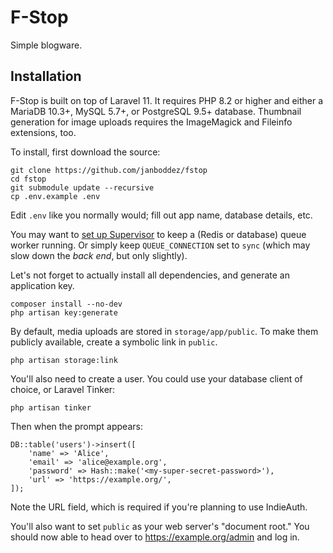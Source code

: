 # F-Stop
Simple blogware.

## Installation
F-Stop is built on top of Laravel 11. It requires PHP 8.2 or higher and either a MariaDB 10.3+, MySQL 5.7+, or PostgreSQL 9.5+ database. Thumbnail generation for image uploads requires the ImageMagick and Fileinfo extensions, too.

To install, first download the source:
```
git clone https://github.com/janboddez/fstop
cd fstop
git submodule update --recursive
cp .env.example .env
```

Edit `.env` like you normally would; fill out app name, database details, etc.

You may want to [set up Supervisor](https://laravel.com/docs/11.x/queues#supervisor-configuration) to keep a (Redis or database) queue worker running.
Or simply keep `QUEUE_CONNECTION` set to `sync` (which may slow down the _back end_, but only slightly).

Let's not forget to actually install all dependencies, and generate an application key.
```
composer install --no-dev
php artisan key:generate
```

By default, media uploads are stored in `storage/app/public`. To make them publicly available, create a symbolic link in `public`.
```
php artisan storage:link
```

You'll also need to create a user. You could use your database client of choice, or Laravel Tinker:
```
php artisan tinker
```

Then when the prompt appears:
```
DB::table('users')->insert([
    'name' => 'Alice',
    'email' => 'alice@example.org',
    'password' => Hash::make('<my-super-secret-password>'),
    'url' => 'https://example.org/',
]);
```
Note the URL field, which is required if you're planning to use IndieAuth.

You'll also want to set `public` as your web server's "document root."
You should now able to head over to https://example.org/admin and log in.
